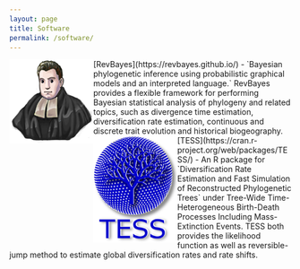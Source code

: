 ```yaml
---
layout: page
title: Software
permalink: /software/
---
```


<img align="left" src="/assets/images/aquabayes-desaturated.png" width="150">
[RevBayes](https://revbayes.github.io/) - `Bayesian phylogenetic inference using probabilistic graphical models and an interpreted language.` RevBayes provides a flexible framework for performing Bayesian statistical analysis of phylogeny and related topics, such as divergence time estimation, diversification rate estimation, continuous and discrete trait evolution and historical biogeography.

<!--
Recently, we introduced the concept of probabilistic graphical models to phylogenetics (Höhna et al., 2014, Systematic Biology). This model representation has the advantage of being easily extendable to more complex (i.e., realistic) models. We combined and implemented this mathematical and statistical theory in a new computer program called RevBayes (Höhna et al., 2016, Systematic Biology). RevBayes is a general and flexible software mostly intended for Bayesian inference of phylogeny. Programs for Bayesian inference of phylogeny currently implement a unique and fixed suite of models. Consequently, users of these software packages are simultaneously forced to use a number of programs for a given study, while also lacking the freedom to explore models that have not been deemed interesting by the developers of those programs. RevBayes seeks to address these problems. The features of RevBayes include unrooted and rooted phylogeny inference, divergence time estimation, diversification rate estimation, historical biogeography, and discrete and continuous trait evolution. 

Development in RevBayes is ongoing and extremely active. Specifically, we use RevBayes as a framework to implement and test new statistical models as well as new algorithms and methods for more efficient inference and hypothesis testing. 
-->

<br>

<img align="left" src="/assets/images/TESS_logo.png" width="150">
[TESS](https://cran.r-project.org/web/packages/TESS/) - An R package for `Diversification Rate Estimation and Fast Simulation of Reconstructed Phylogenetic Trees` under Tree-Wide Time-Heterogeneous Birth-Death Processes Including Mass-Extinction Events. TESS both provides the likelihood function as well as reversible-jump method to estimate global diversification rates and rate shifts.

